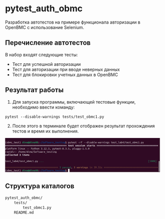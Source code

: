 # pytest_auth_obmc
Разработка автотестов на примере функционала авторизации в OpenBMC с использование Selenium.

## Перечисление автотестов
В набор входят следующие тесты:
- Тест для успешной авторизации
- Тест для авторизации при вводе неверных данных
- Тест для блокировки учетных данных в OpenBMC

## Результат работы

1. Для запуска программы, включающей тестовые функции, необходимо ввести команду:
```
pytest --disable-warnings tests/test_obmc1.py
```

2. После этого в терминале будет отображен результат прохождения тестов и время их выполнения.<br>

![pytest run](https://github.com/Doom-ux/pytest_auth_obmc/blob/media/images/pytest_run2.png)

## Структура каталогов

```
pytest_auth_obmc/
    tests/
        test_obmc1.py
    README.md
```
